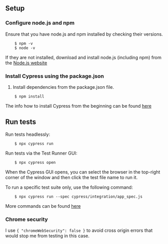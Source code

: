 ## Setup 

### Configure node.js and npm
    
Ensure that you have node.js and npm installed by checking their versions.
```
    $ npm -v
    $ node -v
```
If they are not installed, download and install node.js (including npm) from the [Node.js website](https://nodejs.org/en/download/)

### Install Cypress using the package.json

1. Install dependencies from the package.json file.
```
    $ npm install
```

The info how to install Cypress from the beginning can be found [here](https://docs.cypress.io/guides/getting-started/installing-cypress.html#)

## Run tests

Run tests headlessly:

```
    $ npx cypress run
```

Run tests via the Test Runner GUI:

```
    $ npx cypress open
```

When the Cypress GUI opens, you can select the browser in the top-right corner of the window and then click the test file name to run it. 

To run a specific test suite only, use the following command: 

```
    $ npx cypress run --spec cypress/integration/app_spec.js

```
More commands can be found [here](https://docs.cypress.io/guides/guides/command-line.html#)

### Chrome security

I use `{ "chromeWebSecurity": false }` to avoid cross origin errors that would stop me from testing in this case.



